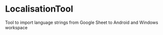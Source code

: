 # LocalisationTool
Tool to import language strings from Google Sheet to Android and Windows workspace
